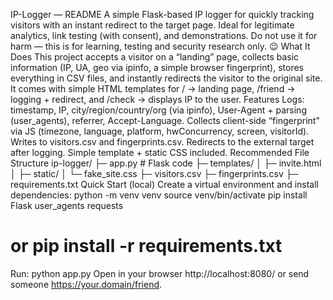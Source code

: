 IP-Logger — README
A simple Flask-based IP logger for quickly tracking visitors with an instant redirect to the target page. Ideal for legitimate analytics, link testing (with consent), and demonstrations.
Do not use it for harm — this is for learning, testing and security research only. 😉
What It Does
This project accepts a visitor on a “landing” page, collects basic information (IP, UA, geo via ipinfo, a simple browser fingerprint), stores everything in CSV files, and instantly redirects the visitor to the original site. It comes with simple HTML templates for / → landing page, /friend → logging + redirect, and /check → displays IP to the user.
Features
Logs: timestamp, IP, city/region/country/org (via ipinfo), User-Agent + parsing (user_agents), referrer, Accept-Language.
Collects client-side “fingerprint” via JS (timezone, language, platform, hwConcurrency, screen, visitorId).
Writes to visitors.csv and fingerprints.csv.
Redirects to the external target after logging.
Simple template + static CSS included.
Recommended File Structure
ip-logger/
├─ app.py                # Flask code
├─ templates/
│  ├─ invite.html
│
├─ static/
│  └─ fake_site.css
├─ visitors.csv
├─ fingerprints.csv
├─ requirements.txt
Quick Start (local)
Create a virtual environment and install dependencies:
python -m venv venv
source venv/bin/activate
pip install Flask user_agents requests
# or pip install -r requirements.txt
Run:
python app.py
Open in your browser http://localhost:8080/ or send someone https://your.domain/friend.
